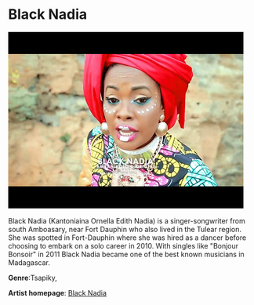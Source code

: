 # Black Nadia

![Alta-text](black-nadia.jpg)



Black Nadia (Kantoniaina Ornella Edith Nadia) is a singer-songwriter from south Amboasary, near Fort Dauphin who also lived in the Tulear region. She was spotted in Fort-Dauphin where she was hired as a dancer before choosing to embark on a solo career in 2010. With singles like "Bonjour Bonsoir" in 2011 Black Nadia became one of the best known musicians in Madagascar.





**Genre**:Tsapiky,

**Artist homepage**:  [Black Nadia](www.facebook.com) 
